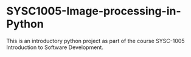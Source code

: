 # SYSC1005-Image-processing-in-Python
This is an introductory python project as part of the course SYSC-1005 Introduction to Software Development.
